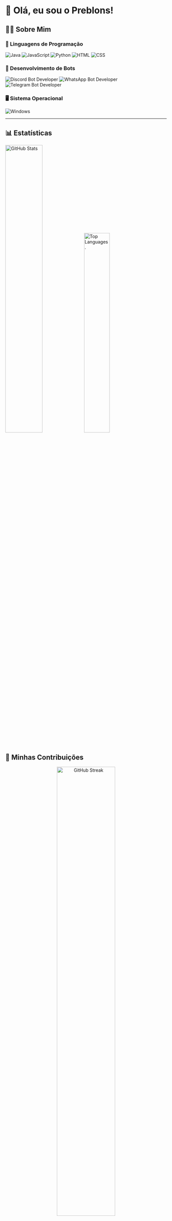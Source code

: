 <h1>👋 Olá, eu sou o Preblons!</h1>

## 👨‍💻 Sobre Mim 

### 🚀 Linguagens de Programação
<p>
  <img src="https://img.shields.io/badge/Java-F7DF1E?style=for-the-badge&logo=java&logoColor=white" alt="Java">
  <img src="https://img.shields.io/badge/JavaScript-F7DF1E?style=for-the-badge&logo=javascript&logoColor=black" alt="JavaScript">
  <img src="https://img.shields.io/badge/Python-3776AB?style=for-the-badge&logo=python&logoColor=white" alt="Python">
  <img src="https://img.shields.io/badge/HTML-E34F26?style=for-the-badge&logo=html5&logoColor=white" alt="HTML">
  <img src="https://img.shields.io/badge/CSS-1572B6?style=for-the-badge&logo=css3&logoColor=white" alt="CSS">
</p>

### 🤖 Desenvolvimento de Bots
<p>
  <img src="https://img.shields.io/badge/Discord-7289DA?style=for-the-badge&logo=discord&logoColor=white" alt="Discord Bot Developer">
  <img src="https://img.shields.io/badge/WhatsApp-25D366?style=for-the-badge&logo=whatsapp&logoColor=white" alt="WhatsApp Bot Developer">
  <img src="https://img.shields.io/badge/Telegram-0088CC?style=for-the-badge&logo=telegram&logoColor=white" alt="Telegram Bot Developer">
</p>

### 🖥️ Sistema Operacional
<p>
  <img src="https://img.shields.io/badge/Windows-0078D6?style=for-the-badge&logo=windows&logoColor=white" alt="Windows">
</p>

---

## 📊 Estatísticas

<p>
  <img src="https://github-readme-stats.vercel.app/api?username=preblons&show_icons=true&theme=radical&hide_border=true&count_private=true&include_all_commits=true" alt="GitHub Stats" width="48%">
  <img src="https://github-readme-stats.vercel.app/api/top-langs/?username=preblons&layout=compact&theme=radical&hide_border=true&count=10" alt="Top Languages." width="40%">
</p>

## 🚀 Minhas Contribuições

<p align="center">
  <img src="https://github-readme-streak-stats.herokuapp.com/?user=preblons&theme=dark&hide_border=true" alt="GitHub Streak" width="60%">
</p>

---

## 📫 Comunidade

[![Discord](https://img.shields.io/badge/Discord-7289DA?style=for-the-badge&logo=discord&logoColor=white)](https://discord.gg/VzDnWtcmNn)
